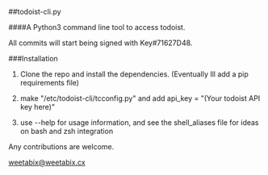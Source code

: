 ##todoist-cli.py

####A Python3 command line tool to access todoist.

All commits will start being signed with Key#71627D48.

###Installation

1. Clone the repo and install the dependencies. (Eventually Ill add a pip requirements file)

2. make "/etc/todoist-cli/tcconfig.py" and add api_key = "(Your todoist API key here)"

3. use --help for usage information, and see the shell_aliases file for ideas on bash and zsh integration

Any contributions are welcome.

weetabix@weetabix.cx

